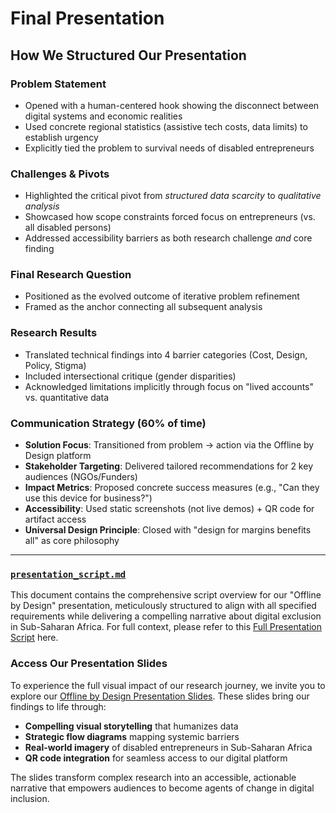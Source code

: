 # Final Presentation

## How We Structured Our Presentation

### Problem Statement

- Opened with a human-centered hook showing the disconnect between digital
 systems and economic realities  
- Used concrete regional statistics (assistive tech costs, data limits) to
 establish urgency  
- Explicitly tied the problem to survival needs of disabled entrepreneurs  

### Challenges & Pivots

- Highlighted the critical pivot from *structured data scarcity* to *qualitative
  analysis*  
- Showcased how scope constraints forced focus on entrepreneurs (vs. all
 disabled persons)  
- Addressed accessibility barriers as both research challenge *and* core finding

### Final Research Question

- Positioned as the evolved outcome of iterative problem refinement  
- Framed as the anchor connecting all subsequent analysis  

### Research Results

- Translated technical findings into 4 barrier categories (Cost, Design, Policy,
  Stigma)  
- Included intersectional critique (gender disparities)  
- Acknowledged limitations implicitly through focus on "lived accounts" vs.
 quantitative data  

### Communication Strategy (60% of time)

- **Solution Focus**: Transitioned from problem → action via the Offline by
 Design platform  
- **Stakeholder Targeting**: Delivered tailored recommendations for 2 key
  audiences (NGOs/Funders)  
- **Impact Metrics**: Proposed concrete success measures (e.g., "Can they use
 this device for business?")  
- **Accessibility**: Used static screenshots (not live demos) + QR code for
 artifact access  
- **Universal Design Principle**: Closed with "design for margins benefits all"
  as core philosophy  

---

### [`presentation_script.md`](./presentation_script.md)

This document contains the comprehensive script overview for our "Offline by
Design" presentation, meticulously structured to align with all specified
requirements while delivering a compelling narrative about digital exclusion
in Sub-Saharan Africa. For full context, please refer to this
[Full Presentation Script](./presentation_script.md) here.

### Access Our Presentation Slides

To experience the full visual impact of our research journey, we invite you to
explore our [Offline by Design Presentation Slides](https://docs.google.com/presentation/d/1NXXRchwuKBvoQ9y6bUq9dX0IpzB9tUUJk__deangXcU/edit).
 These slides bring our findings to life through:

- **Compelling visual storytelling** that humanizes data
- **Strategic flow diagrams** mapping systemic barriers
- **Real-world imagery** of disabled entrepreneurs in Sub-Saharan Africa
- **QR code integration** for seamless access to our digital platform

The slides transform complex research into an accessible, actionable narrative
that empowers audiences to become agents of change in digital inclusion.
